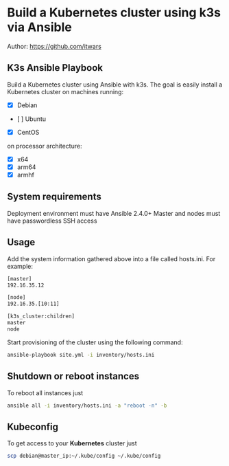 # Build a Kubernetes cluster using k3s via Ansible

Author: <https://github.com/itwars>

## K3s Ansible Playbook

Build a Kubernetes cluster using Ansible with k3s. The goal is easily install a Kubernetes cluster on machines running:

- [X] Debian
- [ ] Ubuntu
- [X] CentOS

on processor architecture:

- [X] x64
- [X] arm64
- [X] armhf

## System requirements

Deployment environment must have Ansible 2.4.0+
Master and nodes must have passwordless SSH access

## Usage

Add the system information gathered above into a file called hosts.ini. For example:

```bash
[master]
192.16.35.12

[node]
192.16.35.[10:11]

[k3s_cluster:children]
master
node

```

Start provisioning of the cluster using the following command:

```bash
ansible-playbook site.yml -i inventory/hosts.ini
```

## Shutdown or reboot instances

To reboot all instances just

```bash
ansible all -i inventory/hosts.ini -a "reboot -n" -b
```

## Kubeconfig

To get access to your **Kubernetes** cluster just

```bash
scp debian@master_ip:~/.kube/config ~/.kube/config
```

